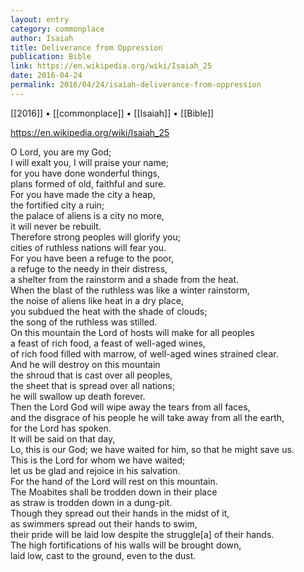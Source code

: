 ```yaml
---
layout: entry
category: commonplace
author: Isaiah
title: Deliverance from Oppression
publication: Bible
link: https://en.wikipedia.org/wiki/Isaiah_25
date: 2016-04-24
permalink: 2016/04/24/isaiah-deliverance-from-oppression
---
```


[[2016]] • [[commonplace]] • [[Isaiah]] • [[Bible]]

https://en.wikipedia.org/wiki/Isaiah_25

O Lord, you are my God;
<br>I will exalt you, I will praise your name;
<br>for you have done wonderful things,
<br>plans formed of old, faithful and sure.
<br>For you have made the city a heap,
<br>the fortified city a ruin;
<br>the palace of aliens is a city no more,
<br>it will never be rebuilt.
<br>Therefore strong peoples will glorify you;
<br>cities of ruthless nations will fear you.
<br>For you have been a refuge to the poor,
<br>a refuge to the needy in their distress,
<br>a shelter from the rainstorm and a shade from the heat.
<br>When the blast of the ruthless was like a winter rainstorm,
<br>the noise of aliens like heat in a dry place,
<br>you subdued the heat with the shade of clouds;
<br>the song of the ruthless was stilled.
<br>On this mountain the Lord of hosts will make for all peoples
<br>a feast of rich food, a feast of well-aged wines,
<br>of rich food filled with marrow, of well-aged wines strained clear.
<br>And he will destroy on this mountain
<br>the shroud that is cast over all peoples,
<br>the sheet that is spread over all nations;
<br>he will swallow up death forever.
<br>Then the Lord God will wipe away the tears from all faces,
<br>and the disgrace of his people he will take away from all the earth,
<br>for the Lord has spoken.
<br>It will be said on that day,
<br>Lo, this is our God; we have waited for him, so that he might save us.
<br>This is the Lord for whom we have waited;
<br>let us be glad and rejoice in his salvation.
<br>For the hand of the Lord will rest on this mountain.
<br>The Moabites shall be trodden down in their place
<br>as straw is trodden down in a dung-pit.
<br>Though they spread out their hands in the midst of it,
<br>as swimmers spread out their hands to swim,
<br>their pride will be laid low despite the struggle[a] of their hands.
<br>The high fortifications of his walls will be brought down,
<br>laid low, cast to the ground, even to the dust.
